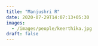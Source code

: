```yaml
---
title: "Manjushri R"
date: 2020-07-29T14:07:13+05:30
images:
  - /images/people/keerthika.jpg
draft: false
---
```

